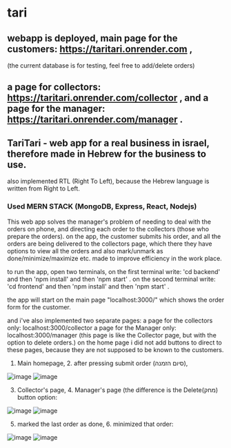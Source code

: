 # tari

## webapp is deployed, main page for the customers: https://taritari.onrender.com ,  <br>
(the current database is for testing, feel free to add/delete orders)
## a page for collectors: https://taritari.onrender.com/collector , and a page for the manager: https://taritari.onrender.com/manager  .<br>

## TariTari - web app for a real business in israel, therefore made in Hebrew for the business to use.
also implemented RTL (Right To Left), because the Hebrew language is written from Right to Left.

### Used MERN STACK (MongoDB, Express, React, Nodejs)

This web app solves the manager's problem of needing to deal with the orders on phone, and directing each order to the collectors (those who prepare the orders).
on the app, the customer submits his order, and all the orders are being delivered to the collectors page, which there they have options to view all the orders and also mark/unmark as done/minimize/maximize etc.
made to improve efficiency in the work place.

to run the app, open two terminals,
on the first terminal write: 'cd backend' and then 'npm install' and then 'npm start' .
on the second terminal write: 'cd frontend' and then 'npm install' and then 'npm start' .

the app will start on the main page "localhost:3000/" which shows the order form for the customer.

and i've also implemented two separate pages:
a page for the collectors only: localhost:3000/collector
a page for the Manager only: localhost:3000/manager (this page is like the Collector page, but with the option to delete orders.)
on the home page i did not add buttons to direct to these pages, because they are not supposed to be known to the customers.


1. Main homepage,   2. after pressing submit order (סיום הזמנה),   


![image](https://github.com/Benny902/tari/assets/73943596/2b3b8a19-b6be-45d5-a1ac-04b0a1b4ed92) ![image](https://github.com/Benny902/tari/assets/73943596/59cb2118-d43d-4253-8284-1ff23b933cb4) 



3. Collector's page,   4. Manager's page (the difference is the Delete(מחק) button option:


![image](https://github.com/Benny902/tari/assets/73943596/a43b4684-feda-4aad-9877-53be259fa5e2) ![image](https://github.com/Benny902/tari/assets/73943596/30e87240-62d0-43be-88d1-1062119a7631)



5. marked the last order as done,   6. minimized that order:


 ![image](https://github.com/Benny902/tari/assets/73943596/0c0f8a98-47be-4042-9bef-7dc2538f2669) ![image](https://github.com/Benny902/tari/assets/73943596/108974f7-8963-4d9a-9d0f-6dcd8e74b3ad)



